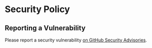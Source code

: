 # Security Policy

## Reporting a Vulnerability

Please report a security vulnerability [on GitHub Security Advisories](https://github.com/xdev-software/xapi-db-postgresql/security/advisories/new).
